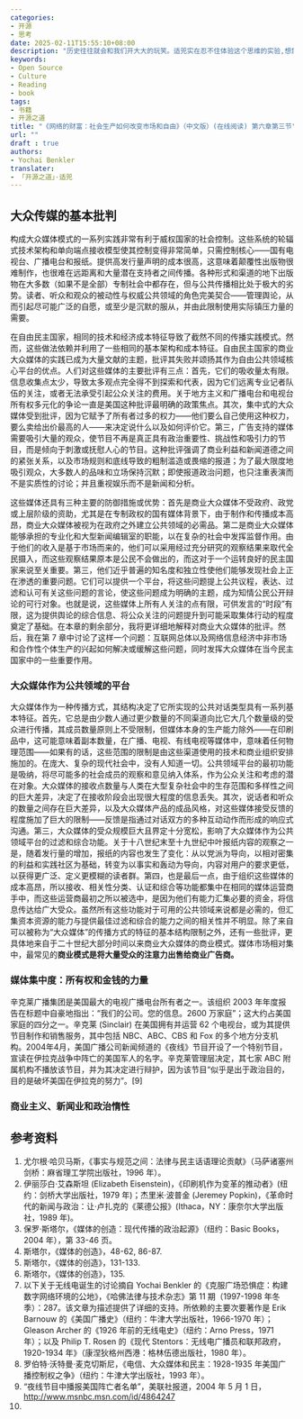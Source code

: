 ```yaml
---
categories:
- 开源
- 思考
date: 2025-02-11T15:55:10+08:00
description: "历史往往就会和我们开大大的玩笑。适兕实在忍不住体验这个思维的实验,想象虚拟的历史，于是尝试花几个月的时间翻译。Enjoy！Happy Reading～"
keywords:
- Open Source
- Culture
- Reading
- book
tags:
- 书籍
- 开源之道
title: "《网络的财富：社会生产如何改变市场和自由》（中文版）(在线阅读) 第六章第三节"
url: ""
draft : true
authors:
- Yochai Benkler
translater:
- 「开源之道」·适兕
---
```


## 大众传媒的基本批判

构成大众媒体模式的一系列实践非常有利于威权国家的社会控制。这些系统的轮辐式技术架构和单向端点接收模型使其控制变得非常简单，只需控制核心——国有电视台、广播电台和报纸。提供高发行量声明的成本很高，这意味着颠覆性出版物很难制作，也很难在远距离和大量潜在支持者之间传播。各种形式和渠道的地下出版物在大多数（如果不是全部）专制社会中都存在，但与公共传播相比处于极大的劣势。读者、听众和观众的被动性与权威公共领域的角色完美契合——管理舆论，从而引起尽可能广泛的自愿，或至少是沉默的服从，并由此限制使用实际镇压力量的需要。

在自由民主国家，相同的技术和经济成本特征导致了截然不同的传播实践模式。然而，这些做法依赖并利用了一些相同的基本架构和成本特征。自由民主国家的商业大众媒体的实践已成为大量文献的主题，批评其失败并颂扬其作为自由公共领域核心平台的优点。人们对这些媒体的主要批评有三点：首先，它们的吸收量太有限。信息收集点太少，导致太多观点完全得不到探索和代表，因为它们远离专业记者队伍的关注，或者无法承受引起公众关注的费用。关于地方主义和广播电台和电视台所有权多元化的争论一直是美国这种批评最明确的政策焦点。其次，集中式的大众媒体受到批评，因为它赋予了所有者过多的权力——他们要么自己使用这种权力，要么卖给出价最高的人——来决定说什么以及如何评价它。第三，广告支持的媒体需要吸引大量的观众，使节目不再是真正具有政治重要性、挑战性和吸引力的节目，而是倾向于刺激或抚慰人心的节目。这种批评强调了商业利益和新闻道德之间的紧张关系，以及市场规则和底线导致的粗制滥造或畏缩的报道；为了最大限度地吸引观众，大多数人的品味和立场保持沉默；即使报道政治问题，也只注重表演而不是实质性的讨论；并且重视娱乐而不是新闻和分析。

这些媒体还具有三种主要的防御措施或优势：首先是商业大众媒体不受政府、政党或上层阶级的资助，尤其是在专制政权的国有媒体背景下，由于制作和传播成本高昂，商业大众媒体被视为在政府之外建立公共领域的必需品。第二是商业大众媒体能够承担的专业化和大型新闻编辑室的职能，以在复杂的社会中发挥监督作用。由于他们的收入是基于市场而来的，他们可以采用经过充分研究的观察结果来取代全民摄入，而这些观察结果原本是公民不会做出的，而这对于一个运转良好的民主国家来说至关重要。第三，他们近乎普遍的知名度和独立性使他们能够发现社会上正在渗透的重要问题。它们可以提供一个平台，将这些问题提上公共议程，表达、过滤和认可有关这些问题的言论，使这些问题成为明确的主题，成为知情公民公开辩论的可行对象。也就是说，这些媒体上所有人关注的点有限，可供发言的“时段”有限，这为提供舆论的综合信息、将公众关注的问题提升到可能采取集体行动的程度奠定了基础。在本章的剩余部分，我将更详细地解释对商业大众媒体的批评。然后，我在第 7 章中讨论了这样一个问题：互联网总体以及网络信息经济中非市场和合作性个体生产的兴起如何解决或缓解这些问题，同时发挥大众媒体在当今民主国家中的一些重要作用。

### 大众媒体作为公共领域的平台

大众媒体作为一种传播方式，其结构决定了它所实现的公共对话类型具有一系列基本特征。首先，它总是由少数人通过更少数量的不同渠道向比它大几个数量级的受众进行传播，其成员数量原则上不受限制，但媒体本身的生产能力除外——在印刷品中，这可能意味着副本数量，在广播、电视、有线电视等媒体中，意味着任何物理范围——如果有的话，这些范围的限制是由这些渠道使用的技术和商业组织安排施加的。在庞大、复杂的现代社会中，没有人知道一切。公共领域平台的最初功能是吸纳，将尽可能多的社会成员的观察和意见纳入体系，作为公众关注和考虑的潜在对象。大众媒体的接收点数量与人类在大型复杂社会中的生存范围和多样性之间的巨大差异，决定了在接收阶段会出现很大程度的信息丢失。其次，说话者和听众的数量之间存在巨大差异，以及大众媒体产品的成品风格，对这些媒体接受反馈的程度施加了巨大的限制——反馈是指通过对话双方的多种互动动作而形成的响应式沟通。第三，大众媒体的受众规模巨大且界定十分宽松，影响了大众媒体作为公共领域平台的过滤和综合功能。关于十八世纪末至十九世纪中叶报纸内容的观察之一是，随着发行量的增加，报纸的内容也发生了变化：从以党派为导向，以相对密集的利益和实践社区为基础，转变为以事实和轰动为导向，内容对用户的要求更低，以获得更广泛、定义更模糊的读者群。第四，也是最后一点，由于组织这些媒体的成本高昂，所以接收、相关性分类、认证和综合等功能都集中在相同的媒体运营商手中，而这些运营商最初之所以被选中，是因为他们有能力汇集必要的资金，将信息传达给广大受众。虽然所有这些功能对于可用的公共领域来说都是必需的，但汇集资本资源的能力与提供最佳过滤和综合的能力之间的相关性并不明显。除了来自可以被称为“大众媒体”的传播方式的特征的基本结构限制之外，还有一些批评，更具体地来自于二十世纪大部分时间以来商业大众媒体的商业模式。媒体市场相对集中，最常见的**商业模式是将大量受众的注意力出售给商业广告商。**

### 媒体集中度：所有权和金钱的力量

辛克莱广播集团是美国最大的电视广播电台所有者之一。该组织 2003 年年度报告在标题中自豪地指出：“我们的公司。您的信息。2600 万家庭”；这大约占美国家庭的四分之一。辛克莱 (Sinclair) 在美国拥有并运营 62 个电视台，或为其提供节目制作和销售服务，其中包括 NBC、ABC、CBS 和 Fox 的多个地方分支机构。2004年4月，美国广播公司新闻频道的《夜线》节目开设了一个特别节目，宣读在伊拉克战争中阵亡的美国军人的名字。辛克莱管理层决定，其七家 ABC 附属机构不播放该节目，并为其决定进行辩护，因为该节目“似乎是出于政治目的，目的是破坏美国在伊拉克的努力”。[9]



### 商业主义、新闻业和政治惰性



## 参考资料


1. 尤尔根·哈贝马斯，《事实与规范之间：法律与民主话语理论贡献》（马萨诸塞州剑桥：麻省理工学院出版社，1996 年）。
2. 伊丽莎白·艾森斯坦 (Elizabeth Eisenstein)，《印刷机作为变革的推动者》(纽约：剑桥大学出版社，1979 年)；杰里米·波普金 (Jeremey Popkin)，《革命时代的新闻与政治：让·卢扎克的《莱德公报》(Ithaca，NY：康奈尔大学出版社，1989 年)。
3. 保罗·斯塔尔，《媒体的创造：现代传播的政治起源》（纽约：Basic Books，2004 年），第 33-46 页。
4. 斯塔尔，《媒体的创造》，48-62, 86-87.
5. 斯塔尔，《媒体的创造》，131-133.
6. 斯塔尔，《媒体的创造》，135.
7. 以下关于无线电诞生的讨论摘自 Yochai Benkler 的《克服广场恐惧症：构建数字网络环境的公地》，《哈佛法律与技术杂志》第 11 期（1997-1998 年冬季）：287。该文章为描述提供了详细的支持。所依赖的主要次要著作是 Erik Barnouw 的《美国广播史》（纽约：牛津大学出版社，1966-1970 年）；Gleason Archer 的《1926 年前的无线电史》（纽约：Arno Press，1971 年）；以及 Philip T. Rosen 的《现代 Stentors：无线电广播员和联邦政府，1920-1934 年》（康涅狄格州西港：格林伍德出版社，1980 年）。
8. 罗伯特·沃特曼·麦克切斯尼，《电信、大众媒体和民主：1928-1935 年美国广播控制权之争》（纽约：牛津大学出版社，1993 年）。
9. “夜线节目中播报美国阵亡者名单”，美联社报道，2004 年 5 月 1 日，http://www.msnbc.msn.com/id/4864247
10. 